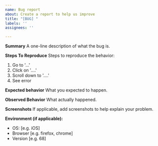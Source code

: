 ```yaml
---
name: Bug report
about: Create a report to help us improve
title: "[BUG] "
labels: ''
assignees: ''

---
```


**Summary**
A one-line description of what the bug is.

**Steps To Reproduce**
Steps to reproduce the behavior:
1. Go to '...'
2. Click on '....'
3. Scroll down to '....'
4. See error

**Expected behavior**
What you expected to happen.

**Observed Behavior**
What actually happened.

**Screenshots**
If applicable, add screenshots to help explain your problem.

**Environment (if applicable):**
- OS: [e.g. iOS]
- Browser [e.g. firefox, chrome]
- Version [e.g. 68]
